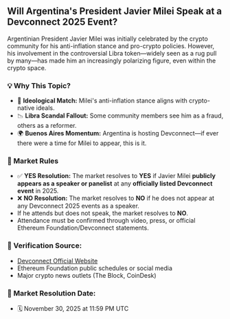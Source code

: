 ## Will Argentina's President Javier Milei Speak at a Devconnect 2025 Event?

Argentinian President Javier Milei was initially celebrated by the crypto community for his anti-inflation stance and pro-crypto policies. However, his involvement in the controversial Libra token—widely seen as a rug pull by many—has made him an increasingly polarizing figure, even within the crypto space.

### 💡 Why This Topic?
- 🧠 **Ideological Match:** Milei's anti-inflation stance aligns with crypto-native ideals.
- 📉 **Libra Scandal Fallout:** Some community members see him as a fraud, others as a reformer.
- 🌍 **Buenos Aires Momentum:** Argentina is hosting Devconnect—if ever there were a time for Milei to appear, this is it.

### 📜 Market Rules
- ✅ **YES Resolution:** The market resolves to **YES** if Javier Milei **publicly appears as a speaker or panelist** at any **officially listed Devconnect event** in 2025.
- ❌ **NO Resolution:** The market resolves to **NO** if he does not appear at any Devconnect 2025 events as a speaker.
- If he attends but does not speak, the market resolves to **NO**.
- Attendance must be confirmed through video, press, or official Ethereum Foundation/Devconnect statements.

### 🔗 Verification Source:
- [Devconnect Official Website](https://devconnect.org)
- Ethereum Foundation public schedules or social media
- Major crypto news outlets (The Block, CoinDesk)

### 📅 Market Resolution Date:
- 🗓️ November 30, 2025 at 11:59 PM UTC
